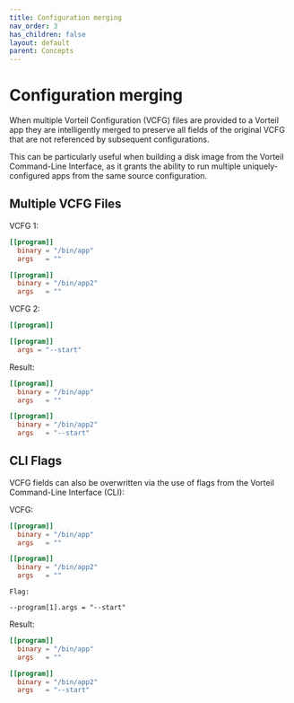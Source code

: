 ```yaml
---
title: Configuration merging
nav_order: 3
has_children: false
layout: default
parent: Concepts
---
```


# Configuration merging

When multiple Vorteil Configuration (VCFG) files are provided to a Vorteil app they are intelligently merged to preserve all fields of the original VCFG that are not referenced by subsequent configurations.

This can be particularly useful when building a disk image from the Vorteil Command-Line Interface, as it grants the ability to run multiple uniquely-configured apps from the same source configuration.


## Multiple VCFG Files


VCFG 1:

```toml
[[program]]
  binary = "/bin/app"
  args   = ""

[[program]]
  binary = "/bin/app2"
  args   = ""
```

VCFG 2:

```toml
[[program]]

[[program]]
  args = "--start"
```

Result:

```toml
[[program]]
  binary = "/bin/app"
  args   = ""

[[program]]
  binary = "/bin/app2"
  args   = "--start"
```

## CLI Flags

VCFG fields can also be overwritten via the use of flags from the Vorteil Command-Line Interface (CLI):

VCFG:

```toml
[[program]]
  binary = "/bin/app"
  args   = ""

[[program]]
  binary = "/bin/app2"
  args   = ""
```

```
Flag:

--program[1].args = "--start"
```

Result:

```toml
[[program]]
  binary = "/bin/app"
  args   = ""

[[program]]
  binary = "/bin/app2"
  args   = "--start"
```